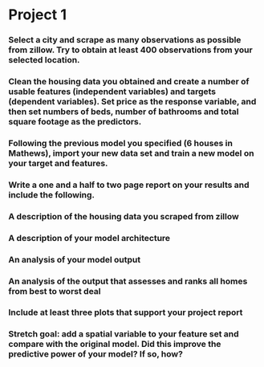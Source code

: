 # Project 1

### Select a city and scrape as many observations as possible from zillow. Try to obtain at least 400 observations from your selected location.

### Clean the housing data you obtained and create a number of usable features (independent variables) and targets (dependent variables). Set price as the response variable, and then set numbers of beds, number of bathrooms and total square footage as the predictors.

### Following the previous model you specified (6 houses in Mathews), import your new data set and train a new model on your target and features.
### Write a one and a half to two page report on your results and include the following.
### A description of the housing data you scraped from zillow
### A description of your model architecture
### An analysis of your model output
### An analysis of the output that assesses and ranks all homes from best to worst deal
### Include at least three plots that support your project report
### Stretch goal: add a spatial variable to your feature set and compare with the original model. Did this improve the predictive power of your model? If so, how?
